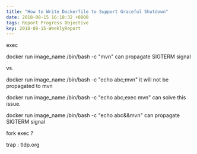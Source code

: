 ```yaml
---
title: "How to Write Dockerfile to Support Graceful Shutdown"
date: 2018-08-15 16:18:32 +0800
tags: Report Progress Objective
key: 2018-08-15-WeeklyReport
---
```


exec


docker run image_name /bin/bash -c "mvn" can propagate SIGTERM signal

vs.

docker run image_name /bin/bash -c "echo abc;mvn" it will not be propagated to mvn

docker run image_name /bin/bash -c "echo abc;exec mvn"  can solve this issue.

docker run image_name /bin/bash -c "echo abc&&mvn" can propagate SIGTERM signal

fork exec ?


trap : tldp.org